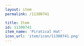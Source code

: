 ```yaml
---
layout: item
permalink: /11300741

title: Item
id: 11300741
item_name: 'Piratical Hat'
icon_url: 'item/icon/11300741.png'
---
```

